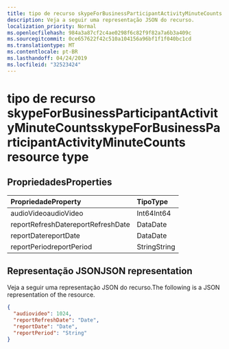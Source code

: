 ```yaml
---
title: tipo de recurso skypeForBusinessParticipantActivityMinuteCounts
description: Veja a seguir uma representação JSON do recurso.
localization_priority: Normal
ms.openlocfilehash: 984a3a87cf2c4ae0298f6c82f9f82a7a6b3a409c
ms.sourcegitcommit: 0ce657622f42c510a104156a96bf1f1f040bc1cd
ms.translationtype: MT
ms.contentlocale: pt-BR
ms.lasthandoff: 04/24/2019
ms.locfileid: "32523424"
---
```

# <a name="skypeforbusinessparticipantactivityminutecounts-resource-type"></a><span data-ttu-id="0bb3c-103">tipo de recurso skypeForBusinessParticipantActivityMinuteCounts</span><span class="sxs-lookup"><span data-stu-id="0bb3c-103">skypeForBusinessParticipantActivityMinuteCounts resource type</span></span>

## <a name="properties"></a><span data-ttu-id="0bb3c-104">Propriedades</span><span class="sxs-lookup"><span data-stu-id="0bb3c-104">Properties</span></span>

| <span data-ttu-id="0bb3c-105">Propriedade</span><span class="sxs-lookup"><span data-stu-id="0bb3c-105">Property</span></span>          | <span data-ttu-id="0bb3c-106">Tipo</span><span class="sxs-lookup"><span data-stu-id="0bb3c-106">Type</span></span>   |
| :---------------- | :----- |
| <span data-ttu-id="0bb3c-107">audioVideo</span><span class="sxs-lookup"><span data-stu-id="0bb3c-107">audioVideo</span></span>        | <span data-ttu-id="0bb3c-108">Int64</span><span class="sxs-lookup"><span data-stu-id="0bb3c-108">Int64</span></span>  |
| <span data-ttu-id="0bb3c-109">reportRefreshDate</span><span class="sxs-lookup"><span data-stu-id="0bb3c-109">reportRefreshDate</span></span> | <span data-ttu-id="0bb3c-110">Data</span><span class="sxs-lookup"><span data-stu-id="0bb3c-110">Date</span></span>   |
| <span data-ttu-id="0bb3c-111">reportDate</span><span class="sxs-lookup"><span data-stu-id="0bb3c-111">reportDate</span></span>        | <span data-ttu-id="0bb3c-112">Data</span><span class="sxs-lookup"><span data-stu-id="0bb3c-112">Date</span></span>   |
| <span data-ttu-id="0bb3c-113">reportPeriod</span><span class="sxs-lookup"><span data-stu-id="0bb3c-113">reportPeriod</span></span>      | <span data-ttu-id="0bb3c-114">String</span><span class="sxs-lookup"><span data-stu-id="0bb3c-114">String</span></span> |

## <a name="json-representation"></a><span data-ttu-id="0bb3c-115">Representação JSON</span><span class="sxs-lookup"><span data-stu-id="0bb3c-115">JSON representation</span></span>

<span data-ttu-id="0bb3c-116">Veja a seguir uma representação JSON do recurso.</span><span class="sxs-lookup"><span data-stu-id="0bb3c-116">The following is a JSON representation of the resource.</span></span>

<!-- {
  "blockType": "resource",
  "@odata.type": "microsoft.graph.skypeForBusinessParticipantActivityMinuteCounts"
} -->

```json
{
  "audiovideo": 1024, 
  "reportRefreshDate": "Date", 
  "reportDate": "Date", 
  "reportPeriod": "String"
}
```
